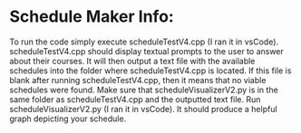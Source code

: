 # Schedule Maker Info:

To run the code simply execute scheduleTestV4.cpp (I ran it in vsCode).
scheduleTestV4.cpp should display textual prompts to the user to answer about their courses.
It will then output a text file with the available schedules into the folder where scheduleTestV4.cpp is located.
If this file is blank after running scheduleTestV4.cpp, then it means that no viable schedules were found.
Make sure that scheduleVisualizerV2.py is in the same folder as scheduleTestV4.cpp and the outputted text file.
Run scheduleVisualizerV2.py (I ran it in vsCode).
It should produce a helpful graph depicting your schedule.
